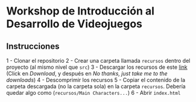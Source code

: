 # Workshop de Introducción al Desarrollo de Videojuegos

## Instrucciones

1 - Clonar el repositorio
2 - Crear una carpeta llamada `recursos` dentro del proyecto (al mismo nivel que `src`)
3 - Descargar los recursos de este [link](https://pixelfrog-assets.itch.io/pixel-adventure-1) (Click en _Download_, y después en _No thanks, just take me to the downloads_)
4 - Descomprimir los recursos
5 - Copiar el contenido de la carpeta descargada (no la carpeta sola) en la carpeta `recursos`. Debería quedar algo como (`recursos/Main Characters...`)
6 - Abrir `index.html`
